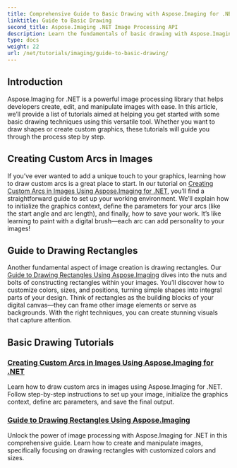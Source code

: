 ```yaml
---
title: Comprehensive Guide to Basic Drawing with Aspose.Imaging for .NET
linktitle: Guide to Basic Drawing
second_title: Aspose.Imaging .NET Image Processing API
description: Learn the fundamentals of basic drawing with Aspose.Imaging for .NET. This step-by-step tutorial covers essential concepts, including creating shapes, applying transformations, and handling images.
type: docs
weight: 22
url: /net/tutorials/imaging/guide-to-basic-drawing/
---
```

## Introduction

Aspose.Imaging for .NET is a powerful image processing library that helps developers create, edit, and manipulate images with ease. In this article, we’ll provide a list of tutorials aimed at helping you get started with some basic drawing techniques using this versatile tool. Whether you want to draw shapes or create custom graphics, these tutorials will guide you through the process step by step.

## Creating Custom Arcs in Images

If you’ve ever wanted to add a unique touch to your graphics, learning how to draw custom arcs is a great place to start. In our tutorial on [Creating Custom Arcs in Images Using Aspose.Imaging for .NET](./create-custom-arc-in-images/), you’ll find a straightforward guide to set up your working environment. We’ll explain how to initialize the graphics context, define the parameters for your arcs (like the start angle and arc length), and finally, how to save your work. It’s like learning to paint with a digital brush—each arc can add personality to your images!

## Guide to Drawing Rectangles

Another fundamental aspect of image creation is drawing rectangles. Our [Guide to Drawing Rectangles Using Aspose.Imaging](./guide-to-drawing-rectangle/) dives into the nuts and bolts of constructing rectangles within your images. You’ll discover how to customize colors, sizes, and positions, turning simple shapes into integral parts of your design. Think of rectangles as the building blocks of your digital canvas—they can frame other image elements or serve as backgrounds. With the right techniques, you can create stunning visuals that capture attention.

## Basic Drawing Tutorials
### [Creating Custom Arcs in Images Using Aspose.Imaging for .NET](./create-custom-arc-in-images/)
Learn how to draw custom arcs in images using Aspose.Imaging for .NET. Follow step-by-step instructions to set up your image, initialize the graphics context, define arc parameters, and save the final output.
### [Guide to Drawing Rectangles Using Aspose.Imaging](./guide-to-drawing-rectangle/)
Unlock the power of image processing with Aspose.Imaging for .NET in this comprehensive guide. Learn how to create and manipulate images, specifically focusing on drawing rectangles with customized colors and sizes.